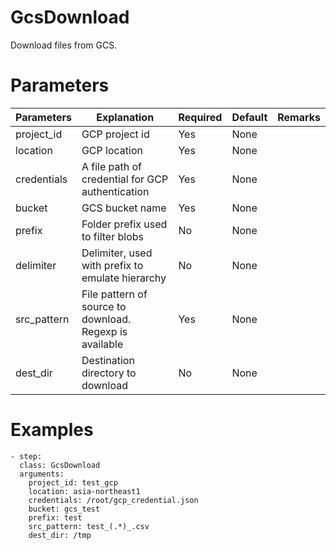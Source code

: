 # GcsDownload
Download files from GCS.

# Parameters
|Parameters|Explanation|Required|Default|Remarks|
|----------|-----------|--------|-------|-------|
|project_id|GCP project id|Yes|None||
|location|GCP location|Yes|None||
|credentials|A file path of credential for GCP authentication|Yes|None||
|bucket|GCS bucket name|Yes|None||
|prefix|Folder prefix used to filter blobs|No|None||
|delimiter|Delimiter, used with prefix to emulate hierarchy|No|None||
|src_pattern|File pattern of source to download. Regexp is available|Yes|None||
|dest_dir|Destination directory to download|No|None||

# Examples
```
- step:
  class: GcsDownload
  arguments:
    project_id: test_gcp
    location: asia-northeast1
    credentials: /root/gcp_credential.json
    bucket: gcs_test
    prefix: test
    src_pattern: test_(.*)_.csv
    dest_dir: /tmp
```
